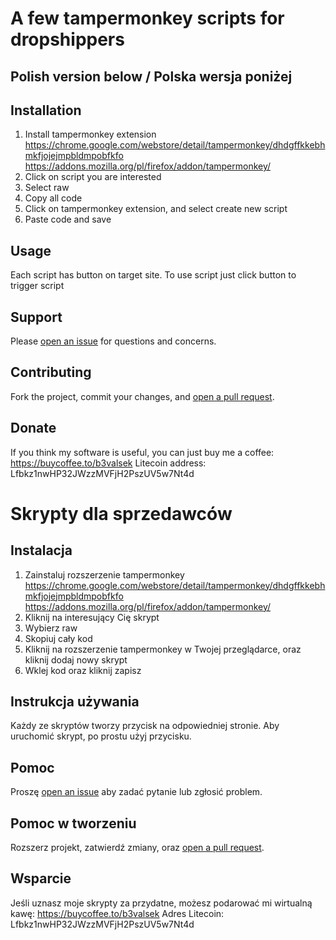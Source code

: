# A few tampermonkey scripts for dropshippers

## Polish version below / Polska wersja poniżej 

## Installation

1. Install tampermonkey extension 
https://chrome.google.com/webstore/detail/tampermonkey/dhdgffkkebhmkfjojejmpbldmpobfkfo
https://addons.mozilla.org/pl/firefox/addon/tampermonkey/
2. Click on script you are interested 
3. Select raw
4. Copy all code
5. Click on tampermonkey extension, and select create new script
6. Paste code and save

## Usage

Each script has button on target site. 
To use script just click button to trigger script 

## Support

Please [open an issue](https://github.com/b3valsek/dropshiping-scripts/issues/new) for questions and concerns.

## Contributing

Fork the project, commit your changes, and [open a pull request](https://github.com/b3valsek/dropshiping-scripts/compare/).

## Donate 

If you think my software is useful, you can just buy me a coffee:
https://buycoffee.to/b3valsek
Litecoin address: Lfbkz1nwHP32JWzzMVFjH2PszUV5w7Nt4d


# Skrypty dla sprzedawców

## Instalacja 
1. Zainstaluj rozszerzenie tampermonkey 
https://chrome.google.com/webstore/detail/tampermonkey/dhdgffkkebhmkfjojejmpbldmpobfkfo
https://addons.mozilla.org/pl/firefox/addon/tampermonkey/
2. Kliknij na interesujący Cię skrypt
3. Wybierz raw
4. Skopiuj cały kod
5. Kliknij na rozszerzenie tampermonkey w Twojej przeglądarce, oraz kliknij dodaj nowy skrypt
6. Wklej kod oraz kliknij zapisz

## Instrukcja używania

Każdy ze skryptów tworzy przycisk na odpowiedniej stronie. 
Aby uruchomić skrypt, po prostu użyj przycisku. 

## Pomoc

Proszę [open an issue](https://github.com/b3valsek/dropshiping-scripts/issues/new) aby zadać pytanie lub zgłosić problem. 

## Pomoc w tworzeniu

Rozszerz projekt, zatwierdź zmiany, oraz [open a pull request](https://github.com/b3valsek/dropshiping-scripts/compare/).

## Wsparcie 

Jeśli uznasz moje skrypty za przydatne, możesz podarować mi wirtualną kawę: 
https://buycoffee.to/b3valsek
Adres Litecoin: Lfbkz1nwHP32JWzzMVFjH2PszUV5w7Nt4d

